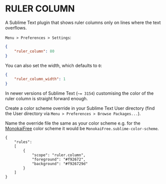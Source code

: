 # RULER COLUMN

A Sublime Text plugin that shows ruler columns only on lines where the text overflows.

`Menu > Preferences > Settings`:

```json
{
    "ruler_column": 80
}
```

You can also set the width, which defaults to `0`:

```json
{
    "ruler_column_width": 1
}
```

In newer versions of Sublime Text (`~= 3154`) customising the color of the ruler column is straight forward enough.

Create a color scheme override in your Sublime Text User directory (find the User directory via `Menu > Preferences > Browse Packages...`).

Name the override file the same as your color scheme e.g. for the [MonokaiFree](https://github.com/gerardroche/sublime-monokai-free) color scheme it would be `MonokaiFree.sublime-color-scheme`.

```
{
    "rules":
    [
        {
            "scope": "ruler.column",
            "foreground": "#f92672",
            "background": "#f926729d"
        }
    ]
}
```

<!--
TODO Add link to documentation. The documentation for the new color scheme
format is not publicly available yet.
https://www.sublimetext.com/docs/3/color_schemes.html
-->
